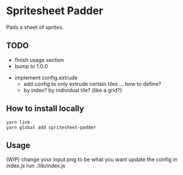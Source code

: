 # Spritesheet Padder

Pads a sheet of sprites.

## TODO

- finish usage section
- bump to 1.0.0

+ implement config.extrude
	- add config to only extrude certain tiles ... how to define?
	- by index? by individual tile? (like a grid?)

## How to install locally

```
yarn link
yarn global add spritesheet-padder
```

## Usage

(WIP)
change your input.png to be what you want
update the config in index.js
run ./lib/index.js
